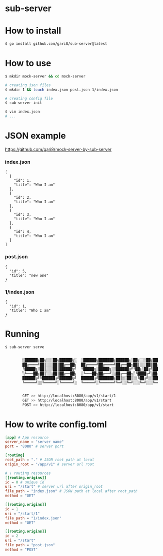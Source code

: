 # sub-server

# How to install
```bash
$ go install github.com/gari8/sub-server@latest
```

# How to use
```bash
$ mkdir mock-server && cd mock-server

# creating json files
$ mkdir 1 && touch index.json post.json 1/index.json

# creating config file
$ sub-server init
```

```bash
$ vim index.json
# ... 
```

# JSON example
https://github.com/gari8/mock-server-by-sub-server

### index.json
```json: index.json
[
  {
    "id": 1,
    "title": "Who I am"
  },
  {
    "id": 2,
    "title": "Who I am"
  },
  {
    "id": 3,
    "title": "Who I am"
  },
  {
    "id": 4,
    "title": "Who I am"
  }
]
```

### post.json
```json: post.json
{
  "id": 5,
  "title": "new one"
}
```

### 1/index.json
```json: index.json
{
  "id": 1,
  "title": "Who I am"
}
```

# Running
```bash
$ sub-server serve


        ░██████╗██╗░░░██╗██████╗░  ░██████╗███████╗██████╗░██╗░░░██╗███████╗██████╗░
        ██╔════╝██║░░░██║██╔══██╗  ██╔════╝██╔════╝██╔══██╗██║░░░██║██╔════╝██╔══██╗
        ╚█████╗░██║░░░██║██████╦╝  ╚█████╗░█████╗░░██████╔╝╚██╗░██╔╝█████╗░░██████╔╝
        ░╚═══██╗██║░░░██║██╔══██╗  ░╚═══██╗██╔══╝░░██╔══██╗░╚████╔╝░██╔══╝░░██╔══██╗
        ██████╔╝╚██████╔╝██████╦╝  ██████╔╝███████╗██║░░██║░░╚██╔╝░░███████╗██║░░██║
        ╚═════╝░░╚═════╝░╚═════╝░  ╚═════╝░╚══════╝╚═╝░░╚═╝░░░╚═╝░░░╚══════╝╚═╝░░╚═╝


        GET >> http://localhost:8080/app/v1/start/1
        GET >> http://localhost:8080/app/v1/start
        POST >> http://localhost:8080/app/v1/start

```

# How to write config.toml
```toml
[app] # App resource
server_name = "server name"
port = "8080" # server port

[routing]
root_path = "." # JSON root path at local
origin_root = "/app/v1" # server url root

# ↓ routing resources
[[routing.origins]]
id = 0 # unique id
uri = "/start" # server url after origin_root
file_path = "index.json" # JSON path at local after root_path
method = "GET"

[[routing.origins]]
id = 1
uri = "/start/1"
file_path = "1/index.json"
method = "GET"

[[routing.origins]]
id = 2
uri = "/start"
file_path = "post.json"
method = "POST"
```
